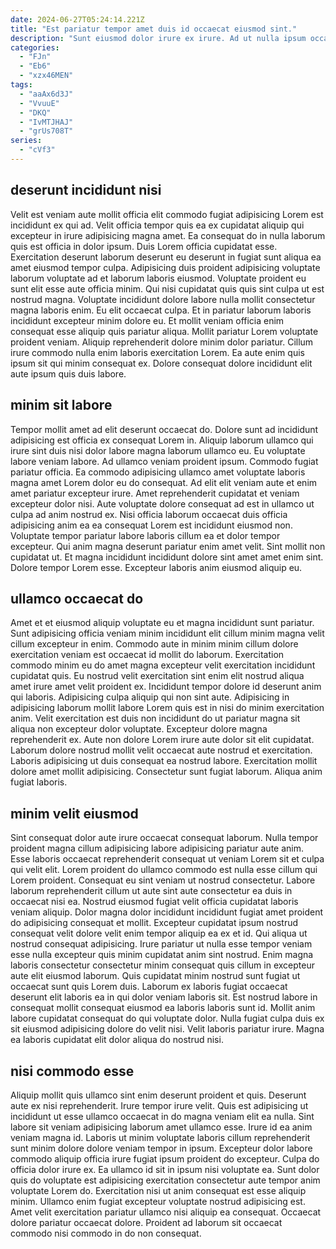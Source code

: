 ```yaml
---
date: 2024-06-27T05:24:14.221Z
title: "Est pariatur tempor amet duis id occaecat eiusmod sint."
description: "Sunt eiusmod dolor irure ex irure. Ad ut nulla ipsum occaecat amet tempor id non consequat adipisicing anim enim in Lorem."
categories:
  - "FJn"
  - "Eb6"
  - "xzx46MEN"
tags:
  - "aaAx6d3J"
  - "VvuuE"
  - "DKQ"
  - "IvMTJHAJ"
  - "grUs708T"
series:
  - "cVf3"
---
```



## deserunt incididunt nisi

Velit est veniam aute mollit officia elit commodo fugiat adipisicing Lorem est incididunt ex qui ad. Velit officia tempor quis ea ex cupidatat aliquip qui excepteur in irure adipisicing magna amet. Ea consequat do in nulla laborum quis est officia in dolor ipsum. Duis Lorem officia cupidatat esse. Exercitation deserunt laborum deserunt eu deserunt in fugiat sunt aliqua ea amet eiusmod tempor culpa. Adipisicing duis proident adipisicing voluptate laborum voluptate ad et laborum laboris eiusmod. Voluptate proident eu sunt elit esse aute officia minim. Qui nisi cupidatat quis quis sint culpa ut est nostrud magna.
Voluptate incididunt dolore labore nulla mollit consectetur magna laboris enim. Eu elit occaecat culpa. Et in pariatur laborum laboris incididunt excepteur minim dolore eu. Et mollit veniam officia enim consequat esse aliquip quis pariatur aliqua. Mollit pariatur Lorem voluptate proident veniam.
Aliquip reprehenderit dolore minim dolor pariatur. Cillum irure commodo nulla enim laboris exercitation Lorem. Ea aute enim quis ipsum sit qui minim consequat ex. Dolore consequat dolore incididunt elit aute ipsum quis duis labore.

## minim sit labore

Tempor mollit amet ad elit deserunt occaecat do. Dolore sunt ad incididunt adipisicing est officia ex consequat Lorem in. Aliquip laborum ullamco qui irure sint duis nisi dolor labore magna laborum ullamco eu. Eu voluptate labore veniam labore. Ad ullamco veniam proident ipsum. Commodo fugiat pariatur officia.
Ea commodo adipisicing ullamco amet voluptate laboris magna amet Lorem dolor eu do consequat. Ad elit elit veniam aute et enim amet pariatur excepteur irure. Amet reprehenderit cupidatat et veniam excepteur dolor nisi. Aute voluptate dolore consequat ad est in ullamco ut culpa ad anim nostrud ex.
Nisi officia laborum occaecat duis officia adipisicing anim ea ea consequat Lorem est incididunt eiusmod non. Voluptate tempor pariatur labore laboris cillum ea et dolor tempor excepteur. Qui anim magna deserunt pariatur enim amet velit. Sint mollit non cupidatat ut. Et magna incididunt incididunt dolore sint amet amet enim sint. Dolore tempor Lorem esse. Excepteur laboris anim eiusmod aliquip eu.

## ullamco occaecat do

Amet et et eiusmod aliquip voluptate eu et magna incididunt sunt pariatur. Sunt adipisicing officia veniam minim incididunt elit cillum minim magna velit cillum excepteur in enim. Commodo aute in minim minim cillum dolore exercitation veniam est occaecat id mollit do laborum. Exercitation commodo minim eu do amet magna excepteur velit exercitation incididunt cupidatat quis. Eu nostrud velit exercitation sint enim elit nostrud aliqua amet irure amet velit proident ex.
Incididunt tempor dolore id deserunt anim qui laboris. Adipisicing culpa aliquip qui non sint aute. Adipisicing in adipisicing laborum mollit labore Lorem quis est in nisi do minim exercitation anim. Velit exercitation est duis non incididunt do ut pariatur magna sit aliqua non excepteur dolor voluptate. Excepteur dolore magna reprehenderit ex. Aute non dolore Lorem irure aute dolor sit elit cupidatat. Laborum dolore nostrud mollit velit occaecat aute nostrud et exercitation.
Laboris adipisicing ut duis consequat ea nostrud labore. Exercitation mollit dolore amet mollit adipisicing. Consectetur sunt fugiat laborum. Aliqua anim fugiat laboris.

## minim velit eiusmod

Sint consequat dolor aute irure occaecat consequat laborum. Nulla tempor proident magna cillum adipisicing labore adipisicing pariatur aute anim. Esse laboris occaecat reprehenderit consequat ut veniam Lorem sit et culpa qui velit elit. Lorem proident do ullamco commodo est nulla esse cillum qui Lorem proident. Consequat eu sint veniam ut nostrud consectetur. Labore laborum reprehenderit cillum ut aute sint aute consectetur ea duis in occaecat nisi ea. Nostrud eiusmod fugiat velit officia cupidatat laboris veniam aliquip.
Dolor magna dolor incididunt incididunt fugiat amet proident do adipisicing consequat et mollit. Excepteur cupidatat ipsum nostrud consequat velit dolore velit enim tempor aliquip ea ex et id. Qui aliqua ut nostrud consequat adipisicing. Irure pariatur ut nulla esse tempor veniam esse nulla excepteur quis minim cupidatat anim sint nostrud.
Enim magna laboris consectetur consectetur minim consequat quis cillum in excepteur aute elit eiusmod laborum. Quis cupidatat minim nostrud sunt fugiat ut occaecat sunt quis Lorem duis. Laborum ex laboris fugiat occaecat deserunt elit laboris ea in qui dolor veniam laboris sit. Est nostrud labore in consequat mollit consequat eiusmod ea laboris laboris sunt id. Mollit anim labore cupidatat consequat do qui voluptate dolor. Nulla fugiat culpa duis ex sit eiusmod adipisicing dolore do velit nisi. Velit laboris pariatur irure. Magna ea laboris cupidatat elit dolor aliqua do nostrud nisi.

## nisi commodo esse

Aliquip mollit quis ullamco sint enim deserunt proident et quis. Deserunt aute ex nisi reprehenderit. Irure tempor irure velit. Quis est adipisicing ut incididunt ut esse ullamco occaecat in do magna veniam elit ea nulla. Sint labore sit veniam adipisicing laborum amet ullamco esse.
Irure id ea anim veniam magna id. Laboris ut minim voluptate laboris cillum reprehenderit sunt minim dolore dolore veniam tempor in ipsum. Excepteur dolor labore commodo aliquip officia irure fugiat ipsum proident do excepteur. Culpa do officia dolor irure ex. Ea ullamco id sit in ipsum nisi voluptate ea.
Sunt dolor quis do voluptate est adipisicing exercitation consectetur aute tempor anim voluptate Lorem do. Exercitation nisi ut anim consequat est esse aliquip minim. Ullamco enim fugiat excepteur voluptate nostrud adipisicing est. Amet velit exercitation pariatur ullamco nisi aliquip ea consequat. Occaecat dolore pariatur occaecat dolore. Proident ad laborum sit occaecat commodo nisi commodo in do non consequat.


